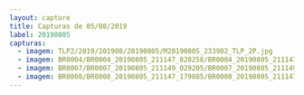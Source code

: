 ```yaml
---
layout: capture
title: Capturas de 05/08/2019
label: 20190805
capturas:
  - imagem: TLP2/2019/201908/20190805/M20190805_233902_TLP_2P.jpg
  - imagem: BR0004/BR0004_20190805_211147_828258/BR0004_20190805_211147_828258_stack_4_meteors.jpg
  - imagem: BR0007/BR0007_20190805_211149_029205/BR0007_20190805_211149_029205_stack_2_meteors.jpg
  - imagem: BR0008/BR0008_20190805_211147_179885/BR0008_20190805_211147_179885_stack_8_meteors.jpg
---
```

